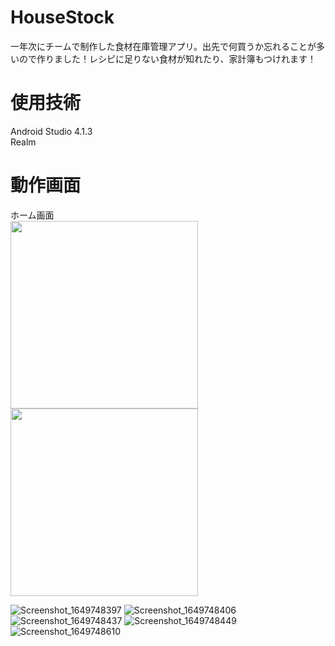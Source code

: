 # HouseStock
一年次にチームで制作した食材在庫管理アプリ。出先で何買うか忘れることが多いので作りました！レシピに足りない食材が知れたり、家計簿もつけれます！

# 使用技術
Android Studio 4.1.3  
Realm

# 動作画面
ホーム画面  
<img src="https://user-images.githubusercontent.com/94834948/162905798-09f6e1e6-06ee-4031-a4b5-5676f8398f57.png" width="300">
<img src="https://user-images.githubusercontent.com/94834948/163301146-08216402-b9cc-47ad-8324-821bf2a52049.png" width="300">


![Screenshot_1649748397](https://user-images.githubusercontent.com/94834948/163301146-08216402-b9cc-47ad-8324-821bf2a52049.png)
![Screenshot_1649748406](https://user-images.githubusercontent.com/94834948/162905808-6b3ef39a-2ed6-4682-bc69-15d89ead8a5f.png)
![Screenshot_1649748437](https://user-images.githubusercontent.com/94834948/162905810-987349ca-82b5-4d34-a37d-1bd14b36a1cf.png)
![Screenshot_1649748449](https://user-images.githubusercontent.com/94834948/162905813-22b42368-c2ec-435e-8c63-d97cf2fc578f.png)
![Screenshot_1649748610](https://user-images.githubusercontent.com/94834948/162905816-61e1d7b0-18f3-4df3-a8b7-2a7e9450c095.png)

